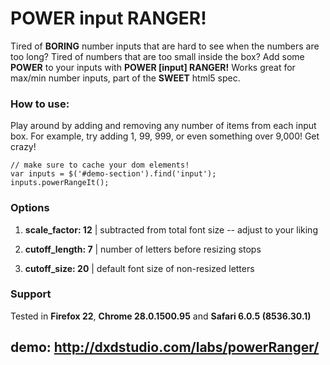 # POWER **input** RANGER!
Tired of **BORING** number inputs that are hard to see when the numbers are too long? Tired of numbers that are too small inside the box? Add some **POWER** to your inputs with **POWER [input] RANGER!** Works great for max/min number inputs, part of the **SWEET** html5 spec.


### How to use:
Play around by adding and removing any number of items from each input box. For example, try adding 1, 99, 999, or even something over 9,000! Get crazy!
```
// make sure to cache your dom elements!
var inputs = $('#demo-section').find('input');
inputs.powerRangeIt();
```

### Options

1. **scale_factor: 12** | subtracted from total font size -- adjust to your liking

2. **cutoff_length: 7** | number of letters before resizing stops

3. **cutoff_size: 20** | default font size of non-resized letters

### Support
Tested in **Firefox 22**, **Chrome 28.0.1500.95** and **Safari 6.0.5 (8536.30.1)**

## demo: http://dxdstudio.com/labs/powerRanger/
